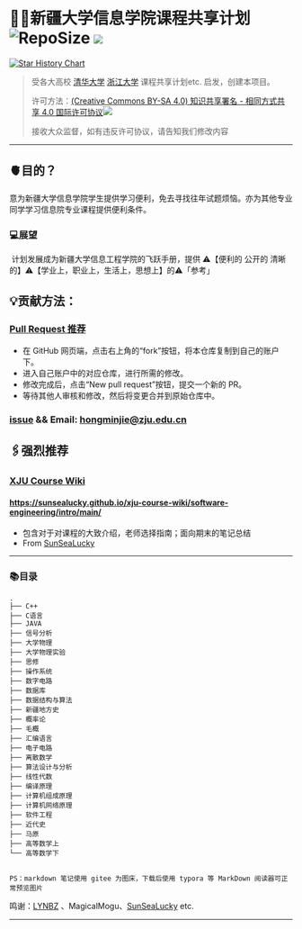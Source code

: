 # 👨‍💻新疆大学信息学院课程共享计划 ![RepoSize](https://img.shields.io/github/repo-size/Indolent-Kawhi/XJU-Computing-Heart?label=%E6%80%BB%E6%96%87%E4%BB%B6%E5%A4%A7%E5%B0%8F&style=plastic) ![](https://i.creativecommons.org/l/by-nc-sa/4.0/80x15.png) 

[![Star History Chart](https://api.star-history.com/svg?repos=Indolent-Kawhi/XJU-Computing-Heart&type=Date)](https://star-history.com/#Indolent-Kawhi/XJU-Computing-Heart&Date)

> 受各大高校 [清华大学](https://github.com/PKUanonym/REKCARC-TSC-UHT) [浙江大学](https://github.com/QSCTech/zju-icicles) 课程共享计划etc. 启发，创建本项目。
>
> 许可方法：[(Creative Commons BY-SA 4.0) 知识共享署名 - 相同方式共享 4.0 国际许可协议](https://creativecommons.org/licenses/by-nc-sa/4.0/deed.zh)![](https://i.creativecommons.org/l/by-nc-sa/4.0/80x15.png) 
>
> 接收大众监督，如有违反许可协议，请告知我们修改内容

------

## 🫀目的？

​	意为新疆大学信息学院学生提供学习便利，免去寻找往年试题烦恼。亦为其他专业同学学习信息院专业课程提供便利条件。

### 💻展望

​	计划发展成为新疆大学信息工程学院的飞跃手册，提供 ⚠️【便利的 公开的 清晰的】⚠️【学业上，职业上，生活上，思想上】的⚠️「参考」

## 💡贡献方法：
### [Pull Request 推荐](https://www.cnblogs.com/lvhuayan/p/14532886.html)
- 在 GitHub 网页端，点击右上角的“fork”按钮，将本仓库复制到自己的账户下。
- 进入自己账户中的对应仓库，进行所需的修改。
- 修改完成后，点击“New pull request”按钮，提交一个新的 PR。
- 等待其他人审核和修改，然后将变更合并到原始仓库中。
### [issue](https://github.com/Indolent-Kawhi/XJU-Computing-Heart/issues/new) && Email: hongminjie@zju.edu.cn


## 🖇️️强烈推荐
### [XJU Course Wiki](https://sunsealucky.github.io/xju-course-wiki/software-engineering/intro/main/)
#### https://sunsealucky.github.io/xju-course-wiki/software-engineering/intro/main/
- 包含对于对课程的大致介绍，老师选择指南；面向期末的笔记总结
- From [SunSeaLucky](https://github.com/SunSeaLucky) 
------

### 📚目录

```shell
.
├── C++
├── C语言
├── JAVA
├── 信号分析
├── 大学物理
├── 大学物理实验
├── 思修
├── 操作系统
├── 数字电路
├── 数据库
├── 数据结构与算法
├── 新疆地方史
├── 概率论
├── 毛概
├── 汇编语言
├── 电子电路
├── 离散数学
├── 算法设计与分析
├── 线性代数
├── 编译原理
├── 计算机组成原理
├── 计算机网络原理
├── 软件工程
├── 近代史
├── 马原
├── 高等数学上
└── 高等数学下
    

PS：markdown 笔记使用 gitee 为图床，下载后使用 typora 等 MarkDown 阅读器可正常预览图片
```

鸣谢：[LYNBZ](https://github.com/LYNBZ1018) 、MagicalMogu、[SunSeaLucky](https://github.com/SunSeaLucky) etc.

------

